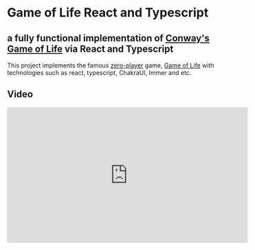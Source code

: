 # Game of Life React and Typescript

## a fully functional implementation of [Conway's Game of Life](https://en.wikipedia.org/wiki/Conway%27s_Game_of_Life) via React and Typescript

This project implements the famous [zero-player](https://en.wikipedia.org/wiki/Zero-player_game) game, [Game of Life](https://en.wikipedia.org/wiki/Conway%27s_Game_of_Life) with technologies such as react, typescript, ChakraUI, Immer and etc.

## Video

<iframe width="560" height="315" src="https://www.youtube.com/embed/bMEG9AGGoGE" title="YouTube video player" frameborder="0" allow="accelerometer; clipboard-write; encrypted-media; gyroscope; picture-in-picture" allowfullscreen></iframe>

